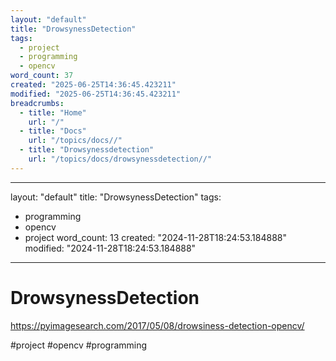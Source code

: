 ```yaml
---
layout: "default"
title: "DrowsynessDetection"
tags:
  - project
  - programming
  - opencv
word_count: 37
created: "2025-06-25T14:36:45.423211"
modified: "2025-06-25T14:36:45.423211"
breadcrumbs:
  - title: "Home"
    url: "/"
  - title: "Docs"
    url: "/topics/docs//"
  - title: "Drowsynessdetection"
    url: "/topics/docs/drowsynessdetection//"
---
```

---
layout: "default"
title: "DrowsynessDetection"
tags:
  - programming
  - opencv
  - project
word_count: 13
created: "2024-11-28T18:24:53.184888"
modified: "2024-11-28T18:24:53.184888"
---
# DrowsynessDetection

https://pyimagesearch.com/2017/05/08/drowsiness-detection-opencv/

#project #opencv #programming 